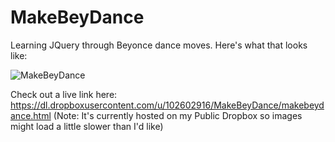 # MakeBeyDance
Learning JQuery through Beyonce dance moves. Here's what that looks like: 

![MakeBeyDance](http://i.imgur.com/Qcvg8ab.jpg)

Check out a live link here: https://dl.dropboxusercontent.com/u/102602916/MakeBeyDance/makebeydance.html
(Note: It's currently hosted on my Public Dropbox so images might load a little slower than I'd like)

